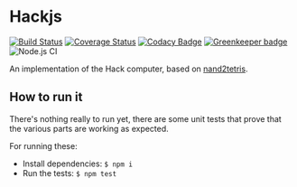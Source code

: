 # Hackjs

[![Build Status](https://travis-ci.org/dhedegaard/hackjs.svg?branch=master)](https://travis-ci.org/dhedegaard/hackjs)
[![Coverage Status](https://coveralls.io/repos/github/dhedegaard/hackjs/badge.svg?branch=master)](https://coveralls.io/github/dhedegaard/hackjs?branch=master)
[![Codacy Badge](https://api.codacy.com/project/badge/Grade/83e992aad4ef4996ab99bef8151ea539)](https://www.codacy.com/project/dhedegaard/hackjs/dashboard?utm_source=github.com&amp;utm_medium=referral&amp;utm_content=dhedegaard/hackjs&amp;utm_campaign=Badge_Grade_Dashboard)
[![Greenkeeper badge](https://badges.greenkeeper.io/dhedegaard/hackjs.svg)](https://greenkeeper.io/)
![Node.js CI](https://github.com/dhedegaard/hackjs/workflows/Node.js%20CI/badge.svg)

An implementation of the Hack computer, based on [nand2tetris](https://www.nand2tetris.org/).

## How to run it

There's nothing really to run yet, there are some unit tests that prove that the various parts are working as expected.

For running these:

- Install dependencies: `$ npm i`
- Run the tests: `$ npm test`
